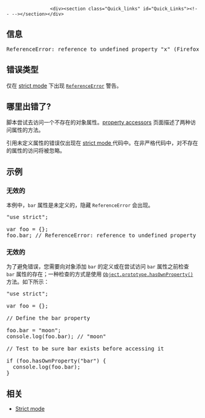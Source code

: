 
                
                  
                    <div><section class="Quick_links" id="Quick_Links"><!-- --></section></div>

<h2 id="&#x4FE1;&#x606F;">&#x4FE1;&#x606F;</h2>

<pre class="syntaxbox">ReferenceError: reference to undefined property &quot;x&quot; (Firefox)
</pre>

<h2 id="&#x9519;&#x8BEF;&#x7C7B;&#x578B;">&#x9519;&#x8BEF;&#x7C7B;&#x578B;</h2>

<p>&#x4EC5;&#x5728;&#xA0;<a href="/zh-CN/docs/Web/JavaScript/Reference/Strict_mode">strict mode</a>&#xA0;&#x4E0B;&#x51FA;&#x73B0; <a title="ReferenceError&#xFF08;&#x5F15;&#x7528;&#x9519;&#x8BEF;&#xFF09; &#x5BF9;&#x8C61;&#x8868;&#x660E;&#x4E00;&#x4E2A;&#x4E0D;&#x5B58;&#x5728;&#x7684;&#x53D8;&#x91CF;&#x88AB;&#x5F15;&#x7528;&#x3002;" href="/zh-CN/docs/Web/JavaScript/Reference/Global_Objects/ReferenceError"><code>ReferenceError</code></a> &#x8B66;&#x544A;&#x3002;</p>

<h2 id="&#x54EA;&#x91CC;&#x51FA;&#x9519;&#x4E86;">&#x54EA;&#x91CC;&#x51FA;&#x9519;&#x4E86;?</h2>

<p>&#x811A;&#x672C;&#x5C1D;&#x8BD5;&#x53BB;&#x8BBF;&#x95EE;&#x4E00;&#x4E2A;&#x4E0D;&#x5B58;&#x5728;&#x7684;&#x5BF9;&#x8C61;&#x5C5E;&#x6027;&#x3002;<a href="/en-US/docs/Web/JavaScript/Reference/Operators/Property_Accessors">property accessors</a>&#xA0;&#x9875;&#x9762;&#x63CF;&#x8FF0;&#x4E86;&#x4E24;&#x79CD;&#x8BBF;&#x95EE;&#x5C5E;&#x6027;&#x7684;&#x65B9;&#x6CD5;&#x3002;</p>

<p>&#x5F15;&#x7528;&#x672A;&#x5B9A;&#x4E49;&#x5C5E;&#x6027;&#x7684;&#x9519;&#x8BEF;&#x4EC5;&#x51FA;&#x73B0;&#x5728;&#xA0;<a href="/zh-CN/docs/Web/JavaScript/Reference/Strict_mode">strict mode </a>&#x4EE3;&#x7801;&#x4E2D;&#x3002;&#x5728;&#x975E;&#x4E25;&#x683C;&#x4EE3;&#x7801;&#x4E2D;&#xFF0C;&#x5BF9;&#x4E0D;&#x5B58;&#x5728;&#x7684;&#x5C5E;&#x6027;&#x7684;&#x8BBF;&#x95EE;&#x5C06;&#x88AB;&#x5FFD;&#x7565;&#x3002;</p>

<h2 id="&#x793A;&#x4F8B;">&#x793A;&#x4F8B;</h2>

<h3 id="&#x65E0;&#x6548;&#x7684;">&#x65E0;&#x6548;&#x7684;</h3>

<p>&#x672C;&#x4F8B;&#x4E2D;&#xFF0C;<code>bar</code>&#xA0;&#x5C5E;&#x6027;&#x662F;&#x672A;&#x5B9A;&#x4E49;&#x7684;&#xFF0C;&#x9690;&#x85CF;&#xA0;<code>ReferenceError</code> &#x4F1A;&#x51FA;&#x73B0;&#x3002;</p>

<pre class="brush: js example-bad">&quot;use strict&quot;; 

var foo = {};
foo.bar; // ReferenceError: reference to undefined property &quot;bar&quot;
</pre>

<h3 id="&#x65E0;&#x6548;&#x7684;_2">&#x65E0;&#x6548;&#x7684;</h3>

<p>&#x4E3A;&#x4E86;&#x907F;&#x514D;&#x9519;&#x8BEF;&#xFF0C;&#x60A8;&#x9700;&#x8981;&#x5411;&#x5BF9;&#x8C61;&#x6DFB;&#x52A0; <code>bar</code> &#x7684;&#x5B9A;&#x4E49;&#x6216;&#x5728;&#x5C1D;&#x8BD5;&#x8BBF;&#x95EE; <code>bar</code> &#x5C5E;&#x6027;&#x4E4B;&#x524D;&#x68C0;&#x67E5; <code>bar</code> &#x5C5E;&#x6027;&#x7684;&#x5B58;&#x5728;&#xFF1B;&#x4E00;&#x79CD;&#x68C0;&#x67E5;&#x7684;&#x65B9;&#x5F0F;&#x662F;&#x4F7F;&#x7528; <a title="hasOwnProperty() &#x65B9;&#x6CD5;&#x4F1A;&#x8FD4;&#x56DE;&#x4E00;&#x4E2A;&#x5E03;&#x5C14;&#x503C;&#xFF0C;&#x5176;&#x7528;&#x6765;&#x5224;&#x65AD;&#x67D0;&#x4E2A;&#x5BF9;&#x8C61;&#x662F;&#x5426;&#x542B;&#x6709;&#x6307;&#x5B9A;&#x7684;&#x5C5E;&#x6027;&#x3002;" href="/zh-CN/docs/Web/JavaScript/Reference/Global_Objects/Object/hasOwnProperty"><code>Object.prototype.hasOwnProperty()</code></a> &#x65B9;&#x6CD5;&#x3002;&#x5982;&#x4E0B;&#x6240;&#x793A;&#xFF1A;</p>

<pre class="brush: js example-good">&quot;use strict&quot;;

var foo = {};

// Define the bar property

foo.bar = &quot;moon&quot;;
console.log(foo.bar); // &quot;moon&quot;

// Test to be sure bar exists before accessing it

if (foo.hasOwnProperty(&quot;bar&quot;) {
  console.log(foo.bar);
}</pre>

<h2 id="&#x76F8;&#x5173;">&#x76F8;&#x5173;</h2>

<ul>
 <li><a href="/en-US/docs/Web/JavaScript/Reference/Strict_mode">Strict mode</a></li>
</ul>
                  
                
              